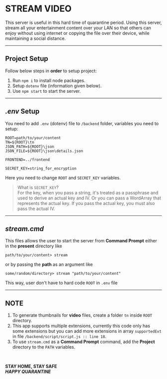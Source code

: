 # STREAM VIDEO

This server is useful in this hard time of quarantine period. Using this server, stream all your entertainment content over your LAN so that others can enjoy without using internet or copying the file over their device, while maintaining a social distance.

---

## Project Setup

Follow below steps in **order** to setup project:

1. Run `npm i` to install node packages.
2. Setup `dotenv` file (information given below).
3. Use `npm start` to start the server.

---

## _.env_ Setup

You need to add `.env` (dotenv) file to `/backend` folder, variables you need to setup:

```
ROOT=path/to/your/content
TN=${ROOT}\tn
JSON_PATH=${ROOT}\json
JSON_FILE=${ROOT}\json\details.json

FRONTEND=../frontend

SECRET_KEY=string_for_encryption
```

Here you need to change `ROOT` and `SECRET_KEY` variables. </br>

> What is `SECRET_KEY`?</br>
> For the key, when you pass a string, it's treated as a passphrase and used to derive an actual key and IV. Or you can pass a WordArray that represents the actual key. If you pass the actual key, you must also pass the actual IV.

---

## _stream.cmd_

This files allows the user to start the server from **Command Prompt** either in the **present** directory like

```
path/to/your/content> stream
```

or by passing the **path** as an argument like

```
some/random/directory> stream "path/to/your/content"
```

This way, user don't have to hard code `ROOT` in `.env` file

---

## NOTE

1. To generate thumbnails for **video** files, create a folder `tn` inside `ROOT` directory.
2. This app supports multiple extensions, currently this code only has some extensions but you can add more extensions in array `supportedExt` in file `/backend/script/script.js :: line 18`.
3. To use `stream.cmd` as a **Command Prompt** command, add the **Project** directory to the `PATH` variables.

</br>

**STAY HOME, STAY SAFE** </br>
**_HAPPY QUARANTINE_**
